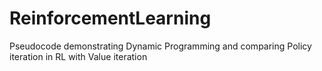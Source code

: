 # ReinforcementLearning
Pseudocode demonstrating Dynamic Programming and comparing Policy iteration in RL with Value iteration
